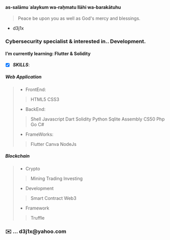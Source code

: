 ####  as-salāmu ʿalaykum wa-raḥmatu llāhi wa-barakātuhu

>  Peace be upon you as well as God's mercy and blessings.


- d3j1x 

<h3>Cybersecurity specialist & interested in.. Development.</h3>   


<h4> I’m currently learning: Flutter & Solidity</h4>

- [x] ***SKILLS***:

##### Web Application 


> - FrontEnd:
>>HTML5 CSS3 
> - BackEnd:
>>Shell Javascript Dart Solidity Python Sqlite Assembly CS50 Php Go C#
> - FrameWorks:
>>Flutter Canva NodeJs  


##### Blockchain


> - Crypto
>> Mining Trading Investing
>
> - Development
>> Smart Contract  Web3
>
> - Framework 
>> Truffle






<h3>✉️ ... d3j1x@yahoo.com</h3> 


<!---
d3j1x/d3j1x is a ✨ special ✨ repository because its `README.md` (this file) appears on your GitHub profile.
You can click the Preview link to take a look at your changes.
--->
